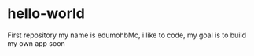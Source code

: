 # hello-world
First repository
my name is edumohbMc, i like to code, my goal is to build my own app soon

